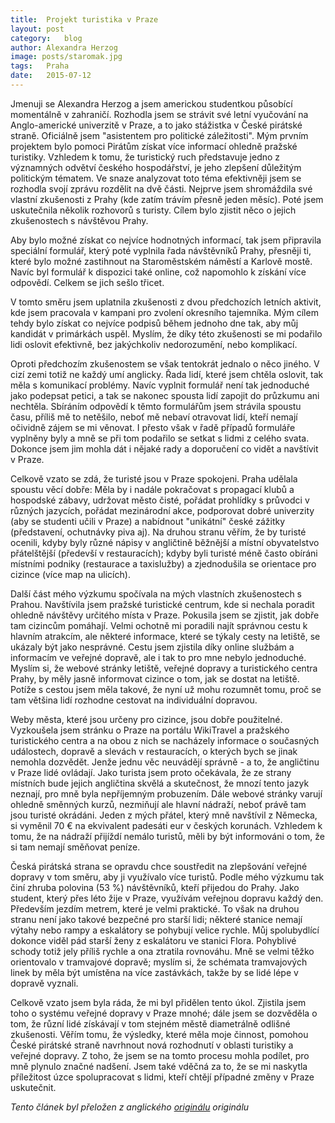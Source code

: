 ```yaml
---
title:	Projekt turistika v Praze
layout:	post
category:	blog
author:	Alexandra Herzog
image: posts/staromak.jpg
tags:	Praha
date:	2015-07-12
---
```


Jmenuji se Alexandra Herzog a jsem americkou studentkou působící momentálně v zahraničí. Rozhodla jsem se strávit své letní vyučování na Anglo-americké univerzitě v Praze, a to jako stážistka v České pirátské straně. Oficiálně jsem "asistentem pro politické záležitosti". Mým prvním projektem bylo pomoci Pirátům získat více informací ohledně pražské turistiky. Vzhledem k tomu, že turistický ruch představuje jedno z významných odvětví českého hospodářství, je jeho zlepšení důležitým politickým tématem. Ve snaze analyzovat toto téma efektivněji jsem se rozhodla svojí zprávu rozdělit na dvě části. Nejprve jsem shromáždila své vlastní zkušenosti z Prahy (kde zatím trávím přesně jeden měsíc). Poté jsem uskutečnila několik rozhovorů s turisty. Cílem bylo zjistit něco o jejich zkušenostech s návštěvou Prahy.

Aby bylo možné získat co nejvíce hodnotných informací, tak jsem připravila speciální formulář, který poté vyplnila řada návštěvníků Prahy, přesněji ti, které bylo možné zastihnout na Staroměstském náměstí a Karlově mostě. Navíc byl formulář k dispozici také online, což napomohlo k získání více odpovědí. Celkem se jich sešlo třicet.

V tomto směru jsem uplatnila zkušenosti z dvou předchozích letních aktivit, kde jsem pracovala v kampani pro zvolení okresního tajemníka. Mým cílem tehdy bylo získat co nejvíce podpisů během jednoho dne tak, aby můj kandidát v primárkách uspěl. Myslím, že díky této zkušenosti se mi podařilo lidi oslovit efektivně, bez jakýchkoliv nedorozumění, nebo komplikací.

Oproti předchozím zkušenostem se však tentokrát jednalo o něco jiného. V cizí zemi totiž ne každý umí anglicky. Řada lidí, které jsem chtěla oslovit, tak měla s komunikací problémy. Navíc vyplnit formulář není tak jednoduché jako podepsat petici, a tak se nakonec spousta lidí zapojit do průzkumu ani nechtěla. Sbíráním odpovědí k těmto formulářům jsem strávila spoustu času, příliš mě to netěšilo, neboť mě nebaví otravovat lidí, kteří nemají očividně zájem se mi věnovat. I přesto však v řadě případů formuláře vyplněny byly a mně se při tom podařilo se setkat s lidmi z celého svata. Dokonce jsem jim mohla dát i nějaké rady a doporučení co vidět a navštívit v Praze.

Celkově vzato se zdá, že turisté jsou v Praze spokojeni. Praha udělala spoustu věcí dobře: Měla by i nadále pokračovat s propagací klubů a hospodské zábavy, udržovat město čisté, pořádat prohlídky s průvodci v různých jazycích, pořádat mezinárodní akce, podporovat dobré univerzity (aby se studenti učili v Praze) a nabídnout "unikátní" české zážitky (představení, ochutnávky piva aj). Na druhou stranu věřím, že by turisté ocenili, kdyby byly různé nápisy v angličtině běžnější a místní obyvatelstvo přátelštější (předevší v restauracích); kdyby byli turisté méně často obíráni místními podniky (restaurace a taxislužby) a zjednodušila se orientace pro cizince (více map na ulicích). 

Další část mého výzkumu spočívala na mých vlastních zkušenostech s Prahou. Navštívila jsem pražské turistické centrum, kde si nechala poradit ohledně návštěvy určitého místa v Praze. Pokusila jsem se zjistit, jak dobře tam cizincům pomáhají. Velmi ochotně mi poradili najít správnou cestu k hlavním atrakcím, ale některé informace, které se týkaly cesty na letiště, se ukázaly být jako nesprávné. Cestu jsem zjistila díky online službám a informacím ve veřejné dopravě, ale i tak to pro mne nebylo jednoduché. Myslím si, že webové stránky letiště, veřejné dopravy a turistického centra Prahy, by měly jasně informovat cizince o tom, jak se dostat na letiště. Potíže s cestou jsem měla takové, že nyní už mohu rozumnět tomu, proč se tam většina lidí rozhodne cestovat na individuální dopravou. 

Weby města, které jsou určeny pro cizince, jsou dobře použitelné. Vyzkoušela jsem stránku o Praze na portálu WikiTravel a pražského turistického centra a na obou z nich se nacházely informace o současných událostech, dopravě a slevách v restauracích, o kterých bych se jinak nemohla dozvědět. Jenže jednu věc neuvádějí správně - a to, že angličtinu v Praze lidé ovládají. Jako turista jsem proto očekávala, že ze strany místních bude jejich angličtina skvělá a skutečnost, že mnozí tento jazyk neznají, pro mně byla nepříjemným probuzením. Dále webové stránky varují ohledně směnných kurzů, nezmiňují ale hlavní nádraží, neboť právě tam jsou turisté okrádáni. Jeden z mých přátel, který mně navštívil z Německa, si vyměnil 70 € na ekvivalent padesáti eur v českých korunách. Vzhledem k tomu, že na nádraží přijíždí nemálo turistů, měli by být informováni o tom, že si tam nemají směňovat peníze. 

Česká pirátská strana se opravdu chce soustředit na zlepšování veřejné dopravy v tom směru, aby ji využívalo více turistů. Podle mého výzkumu tak činí zhruba polovina (53 %) návštěvníků, kteří přijedou do Prahy. Jako student, který přes léto žije v Praze, využívám veřejnou dopravu každý den. Především jezdím metrem, které je velmi praktické. To však na druhou stranu není jako takové bezpečné pro starší lidi; některé stanice nemají výtahy nebo rampy a eskalátory se pohybují velice rychle. Můj spolubydlící dokonce viděl pád starší ženy z eskalátoru ve stanici Flora. Pohyblivé schody totiž jely příliš rychle a ona ztratila rovnováhu. Mně se velmi těžko orientovalo v tramvajové dopravě; myslím si, že schémata tramvajových linek by měla být umístěna na více zastávkách, takže by se lidé lépe v dopravě vyznali.

Celkově vzato jsem byla ráda, že mi byl přidělen tento úkol. Zjistila jsem toho o systému veřejné dopravy v Praze mnohé; dále jsem se dozvěděla o tom, že různí lidé získávají v tom stejném městě diametrálně odlišné zkušenosti. Věřím tomu, že výsledky, které měla moje činnost, pomohou České pirátské straně navrhnout nová rozhodnutí v oblasti turistiky a veřejné dopravy. Z toho, že jsem se na tomto procesu mohla podílet, pro mně plynulo značné nadšení. Jsem také vděčná za to, že se mi naskytla příležitost úzce spolupracovat s lidmi, kteří chtějí případné změny v Praze uskutečnit. 

*Tento článek byl přeložen z anglického [originálu](/assets/docx/alex.docx) originálu* 


